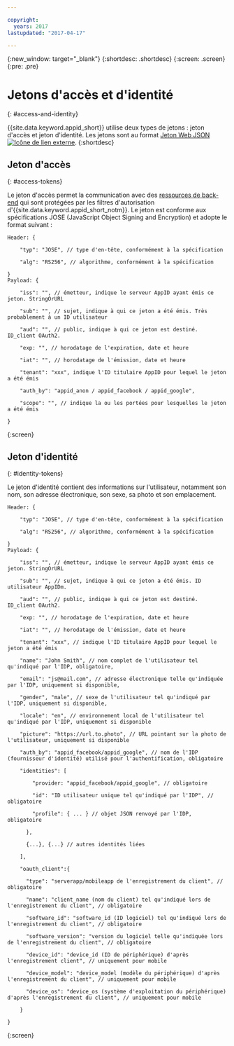 ```yaml
---

copyright:
  years: 2017
lastupdated: "2017-04-17"

---
```


{:new_window: target="_blank"}
{:shortdesc: .shortdesc}
{:screen: .screen}
{:pre: .pre}

# Jetons d'accès et d'identité
{: #access-and-identity}

{{site.data.keyword.appid_short}} utilise deux types de jetons : jeton d'accès et jeton d'identité. Les jetons sont au format <a href="https://jwt.io/introduction/" target="_blank">Jeton Web JSON<img src="../../icons/launch-glyph.svg" alt="Icône de lien externe"></a>.
{:shortdesc}


## Jeton d'accès
{: #access-tokens}

Le jeton d'accès permet la communication avec des [ressources de back-end](/docs/services/appid/protecting-resources.html) qui sont protégées par les filtres d'autorisation
d'{{site.data.keyword.appid_short_notm}}. Le jeton est conforme aux spécifications JOSE (JavaScript Object Signing and Encryption) et adopte le format suivant :

```
Header: {

    "typ": "JOSE", // type d'en-tête, conformément à la spécification

    "alg": "RS256", // algorithme, conformément à la spécification

}
Payload: {

    "iss": "", // émetteur, indique le serveur AppID ayant émis ce jeton. StringOrURL

    "sub": "", // sujet, indique à qui ce jeton a été émis. Très probablement à un ID utilisateur

    "aud": "", // public, indique à qui ce jeton est destiné. ID_client OAuth2.

    "exp: "", // horodatage de l'expiration, date et heure

    "iat": "", // horodatage de l'émission, date et heure

    "tenant": "xxx", indique l'ID titulaire AppID pour lequel le jeton a été émis

    "auth_by": "appid_anon / appid_facebook / appid_google",

    "scope": "", // indique la ou les portées pour lesquelles le jeton a été émis

}
```
{:screen}

## Jeton d'identité
{: #identity-tokens}

Le jeton d'identité contient des informations sur l'utilisateur, notamment son nom, son adresse électronique, son sexe, sa photo et son emplacement.

```
Header: {

    "typ": "JOSE", // type d'en-tête, conformément à la spécification

    "alg": "RS256", // algorithme, conformément à la spécification

}
Payload: {

    "iss": "", // émetteur, indique le serveur AppID ayant émis ce jeton. StringOrURL

    "sub": "", // sujet, indique à qui ce jeton a été émis. ID utilisateur AppIDm.

    "aud": "", // public, indique à qui ce jeton est destiné. ID_client OAuth2.

    "exp: "", // horodatage de l'expiration, date et heure

    "iat": "", // horodatage de l'émission, date et heure

    "tenant": "xxx", // indique l'ID titulaire AppID pour lequel le jeton a été émis

    "name": "John Smith", // nom complet de l'utilisateur tel qu'indiqué par l'IDP, obligatoire,

    "email": "js@mail.com", // adresse électronique telle qu'indiquée par l'IDP, uniquement si disponible,

    "gender", "male", // sexe de l'utilisateur tel qu'indiqué par l'IDP, uniquement si disponible,

    "locale": "en", // environnement local de l'utilisateur tel qu'indiqué par l'IDP, uniquement si disponible

    "picture": "https://url.to.photo", // URL pointant sur la photo de l'utilisateur, uniquement si disponible

    "auth_by": "appid_facebook/appid_google", // nom de l'IDP (fournisseur d'identité) utilisé pour l'authentification, obligatoire

    "identities": [

        "provider: "appid_facebook/appid_google", // obligatoire

        "id": "ID utilisateur unique tel qu'indiqué par l'IDP", // obligatoire

        "profile": { ... } // objet JSON renvoyé par l'IDP, obligatoire

      },

      {...}, {...} // autres identités liées

    ],

    "oauth_client":{

      "type": "serverapp/mobileapp de l'enregistrement du client", // obligatoire

      "name": "client_name (nom du client) tel qu'indiqué lors de l'enregistrement du client", // obligatoire

      "software_id": "software_id (ID logiciel) tel qu'indiqué lors de l'enregistrement du client", // obligatoire

      "software_version": "version du logiciel telle qu'indiquée lors de l'enregistrement du client", // obligatoire

      "device_id": "device_id (ID de périphérique) d'après l'enregistrement client", // uniquement pour mobile

      "device_model": "device_model (modèle du périphérique) d'après l'enregistrement du client", // uniquement pour mobile

      "device_os": "device_os (système d'exploitation du périphérique) d'après l'enregistrement du client", // uniquement pour mobile

    }

}
```
{:screen}
